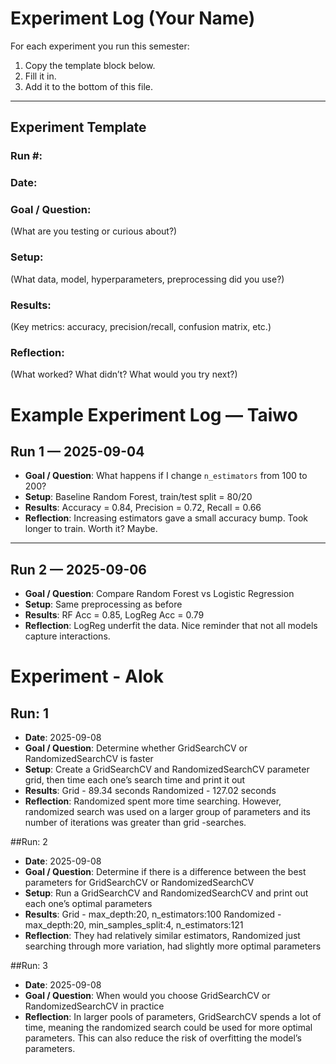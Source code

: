 # Experiment Log (Your Name)

For each experiment you run this semester:
1. Copy the template block below.
2. Fill it in.
3. Add it to the bottom of this file.

---

## Experiment Template

### Run #: 
### Date:
### Goal / Question:
(What are you testing or curious about?)

### Setup:
(What data, model, hyperparameters, preprocessing did you use?)

### Results:
(Key metrics: accuracy, precision/recall, confusion matrix, etc.)

### Reflection:
(What worked? What didn’t? What would you try next?)


# Example Experiment Log — Taiwo 

## Run 1 — 2025-09-04
- **Goal / Question**: What happens if I change `n_estimators` from 100 to 200?
- **Setup**: Baseline Random Forest, train/test split = 80/20
- **Results**: Accuracy = 0.84, Precision = 0.72, Recall = 0.66
- **Reflection**: Increasing estimators gave a small accuracy bump. Took longer to train. Worth it? Maybe.

---

## Run 2 — 2025-09-06
- **Goal / Question**: Compare Random Forest vs Logistic Regression
- **Setup**: Same preprocessing as before
- **Results**: RF Acc = 0.85, LogReg Acc = 0.79
- **Reflection**: LogReg underfit the data. Nice reminder that not all models capture interactions.





# Experiment - Alok
## Run: 1 
- **Date**: 2025-09-08
- **Goal / Question**: Determine whether GridSearchCV or RandomizedSearchCV is faster
- **Setup**: Create a GridSearchCV and RandomizedSearchCV parameter grid, then time each one’s search time and print it out
- **Results**: Grid - 89.34 seconds Randomized - 127.02 seconds
- **Reflection**: Randomized spent more time searching. However, randomized search was used on a larger group of parameters and its number of iterations was greater than grid -searches.


##Run: 2
- **Date**: 2025-09-08
- **Goal / Question**: Determine if there is a difference between the best parameters for GridSearchCV or RandomizedSearchCV
- **Setup**: Run a GridSearchCV and RandomizedSearchCV and print out each one’s optimal parameters
- **Results**: Grid - max_depth:20, n_estimators:100 Randomized - max_depth:20, min_samples_split:4, n_estimators:121
- **Reflection**: They had relatively similar estimators, Randomized just searching through more variation, had slightly more optimal parameters


##Run: 3
- **Date**: 2025-09-08
- **Goal / Question**: When would you choose GridSearchCV or RandomizedSearchCV in practice
- **Reflection**: In larger pools of parameters, GridSearchCV spends a lot of time, meaning the randomized search could be used for more optimal parameters. This can also reduce the risk of overfitting the model’s parameters.

